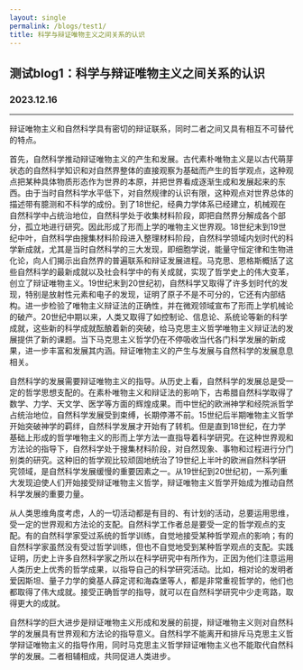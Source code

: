 ```yaml
---
layout: single
permalink: /blogs/test1/
title: 科学与辩证唯物主义之间关系的认识
---
```


## 测试blog1：科学与辩证唯物主义之间关系的认识

### 2023.12.16

------



辩证唯物主义和自然科学具有密切的辩证联系，同时二者之间又具有相互不可替代的特点。

首先，自然科学推动辩证唯物主义的产生和发展。古代素朴唯物主义是以古代萌芽状态的自然科学知识和对自然界整体的直接观察为基础而产生的哲学观点，这种观点把某种具体物质形态作为世界的本原，并把世界看成逐渐生成和发展起来的东西。由于当时自然科学水平低下，对自然规律的认识有限，这种观点对世界总体的描述带有臆测和不科学的成份。到了18世纪，经典力学体系已经建立，机械观在自然科学中占统治地位，自然科学处于收集材料阶段，即把自然界分解成各个部分，孤立地进行研究。因此形成了形而上学的唯物主义世界观。18世纪末到19世纪中叶，自然科学由搜集材料阶段进入整理材料阶段，自然科学领域内划时代的科学新成就，尤其是当时自然科学的三大发现，即细胞学说，能量守恒定律和生物进化论，向人们揭示出自然界的普遍联系和辩证发展进程。马克思、恩格斯概括了这些自然科学的最新成就以及社会科学中的有关成就，实现了哲学史上的伟大变革，创立了辩证唯物主义。19世纪末到20世纪初，自然科学又取得了许多划时代的发现，特别是放射性元素和电子的发现，证明了原子不是不可分的，它还有内部结构。进一步检验了唯物主义辩证法的正确性，并在微观领域宣布了形而上学机械论的破产。20世纪中期以来，人类又取得了如控制论、信息论、系统论等新的科学成就，这些新的科学成就酝酿着新的突破，给马克思主义哲学唯物主义辩证法的发展提供了新的课题。当下马克思主义哲学仍在不停吸收当代各门科学发展的新成果，进一步丰富和发展其内涵。辩证唯物主义的产生与发展与自然科学的发展息息相关。

自然科学的发展需要辩证唯物主义的指导。从历史上看，自然科学的发展总是受一定的哲学思想支配的。在素朴唯物主义和辩证法的影响下，古希腊自然科学取得了数学、力学、天文学、医学等方面的辉煌成果。而中世纪的欧洲神学和经院派哲学占统治地位，自然科学发展受到束缚，长期停滞不前。15世纪后半期唯物主义哲学开始突破神学的羁绊，自然科学发展才开始有了转机。但是直到18世纪，在力学基础上形成的哲学唯物主义的形而上学方法一直指导着科学研究。在这种世界观和方法论的指导下，自然科学处于搜集材料阶段，对自然现象、事物和过程进行分门别类的研究。这种旧的哲学观比较顽固地统治了19世纪上半叶的欧洲自然科学研究领域，是自然科学发展缓慢的重要因素之一。从19世纪到20世纪初，一系列重大发现迫使人们开始接受辩证唯物主义哲学，辩证唯物主义哲学开始成为推动自然科学发展的重要力量。

从人类思维角度考虑，人的一切活动都是有目的、有计划的活动，总要运用思维，受一定的世界观和方法论的支配。自然科学工作者总是要受一定的哲学观点的支配。有的自然科学家受过系统的哲学训练，自觉地接受某种哲学观点的影响；有的自然科学家虽然没有受过哲学训练，但也不自觉地受到某种哲学观点的支配。实践证明，历史上许多自然科学家之所以在科学研究中有所作为，正因为他们注意运用人类历史上优秀的哲学成果，以指导自己的科学研究活动。比如，相对论的发明者爱因斯坦、量子力学的奠基人薛定谔和海森堡等人，都是非常重视哲学的，他们也都取得了伟大成就。接受正确哲学的指导，就可以在自然科学研究中少走弯路，取得更大的成就。

自然科学的巨大进步是辩证唯物主义形成和发展的前提，辩证唯物主义则对自然科学的发展具有世界观和方法论的指导意义。自然科学不能离开和排斥马克思主义哲学辩证唯物主义的指导作用，同时马克思主义哲学辩证唯物主义也不能取代自然科学的发展。二者相辅相成，共同促进人类进步。

 